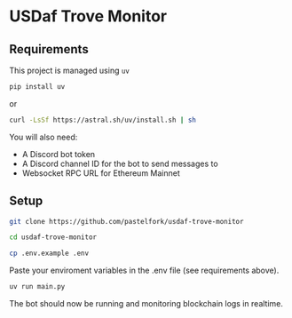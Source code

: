 # USDaf Trove Monitor

## Requirements

This project is managed using `uv`

```bash
pip install uv
```

or

```bash
curl -LsSf https://astral.sh/uv/install.sh | sh
```

You will also need:

- A Discord bot token
- A Discord channel ID for the bot to send messages to
- Websocket RPC URL for Ethereum Mainnet

## Setup

```bash
git clone https://github.com/pastelfork/usdaf-trove-monitor
```

```bash
cd usdaf-trove-monitor
```

```bash
cp .env.example .env
```

Paste your enviroment variables in the .env file (see requirements above).

```bash
uv run main.py
```

The bot should now be running and monitoring blockchain logs in realtime.
